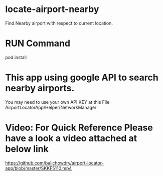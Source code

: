 # locate-airport-nearby
Find Nearby airport with respect to current location. 

# RUN Command
pod install

# This app using google API to search nearby airports.
You may need to use your own API KEY at this File AirportLocatorApp/Helper/NetworkManager

# Video: For Quick Reference Please have a look a video attached at below link
https://github.com/balichowdry/airport-locator-app/blob/master/SKKF5110.mp4
